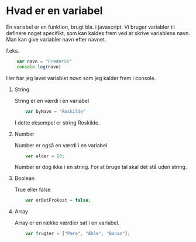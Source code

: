 # Hvad er en variabel #
En variabel er en funktion, brugt bla. i javascript.
Vi bruger variabler til definere noget specifikt, som kan kaldes frem ved at skrive variablens navn.
Man kan give variabler navn efter navnet. 

f.eks. 
```javascript
    var navn = "Frederik"
    console.log(navn)
```
Her har jeg lavet variablet *navn* som jeg kalder frem i console.


1. String

    String er en værdi i en variabel
    ```javascript
        var byNavn = "Roskilde"
    ```
    I dette eksempel er string Roskilde.
1. Number

    Number er også en værdi i en variabel
    ```javascript
        var alder = 20;
    ```
    Number er dog ikke i en string. For at bruge tal skal det stå uden string.
1. Boolean

    True eller false
    ```javascript
        var erDetFrokost = false;
    ```
1. Array

    Array er en række værdier sat i en variabel.
    ```javascript
        var frugter = ["Pære", "Æble", "Banan"];
    ```